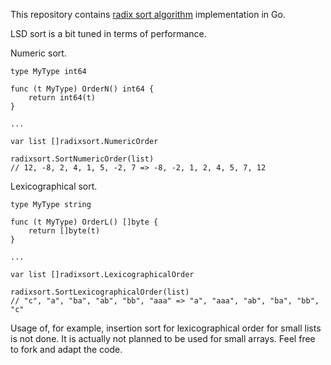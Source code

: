 This repository contains [radix sort algorithm](https://en.wikipedia.org/wiki/Radix_sort)  implementation in Go.

LSD sort is a bit tuned in terms of performance.

Numeric sort.
```
type MyType int64

func (t MyType) OrderN() int64 {
	return int64(t)
}

...

var list []radixsort.NumericOrder

radixsort.SortNumericOrder(list)
// 12, -8, 2, 4, 1, 5, -2, 7 => -8, -2, 1, 2, 4, 5, 7, 12
```

Lexicographical sort.
```
type MyType string

func (t MyType) OrderL() []byte {
	return []byte(t)
}

...

var list []radixsort.LexicographicalOrder

radixsort.SortLexicographicalOrder(list)
// "c", "a", "ba", "ab", "bb", "aaa" => "a", "aaa", "ab", "ba", "bb", "c"
```

Usage of, for example, insertion sort for lexicographical order for small lists is not done. It is actually not planned to be used for small arrays. Feel free to fork and adapt the code.
